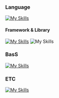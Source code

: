 


### Language
[![My Skills](https://skillicons.dev/icons?i=ts,js,html,css)](https://skillicons.dev)
#### Framework & Library
[![My Skills](https://skillicons.dev/icons?i=next,react,redux,tailwind,styledcomponents)](https://skillicons.dev)
![My Skills](https://go-skill-icons.vercel.app/api/icons?i=reactquery,zustand&titles=true)
### BasS
[![My Skills](https://skillicons.dev/icons?i=aws,supabase,firebase)](https://skillicons.dev)

### ETC
[![My Skills](https://skillicons.dev/icons?i=github,figma,notion)](https://skillicons.dev)
